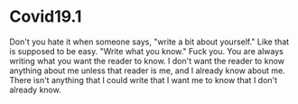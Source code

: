 # Covid19.1
Don't you hate it when someone says, "write a bit about yourself." Like that is supposed to be easy. "Write what you know." Fuck you. You are always writing what you want the reader to know. I don't want the reader to know anything about me unless that reader is me, and I already know about me. There isn't anything that I could write that I want me to know that I don't already know. 
